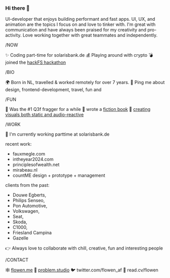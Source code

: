 ### Hi there 👋

UI-developer that enjoys building performant and fast apps. UI, UX, and animation are the topics I focus on and love to tinker with. I'm great with communication and have always been praised for my creativity and pro-activity. Love working together with great teammates and independently.

/NOW

✨ Coding part-time for solarisbank.de
💰 Playing around with crypto
💣 joined the [hackFS hackathon](https://ethglobal.tv/)

/BIO

🌍 Born in NL, travelled &amp; worked remotely for over 7 years. 
💬 Ping me about design, frontend-development, travel, fun and 

/FUN

🔫 Was the #1 Q3f fragger for a while
📕 wrote a [fiction book](https://shinbyeong.com)
💙 [creating visuals both static and audio-reactive](https://instagram.com/flowen_af)


/WORK

🏢 I'm currently working parttime at solarisbank.de

recent work:
- fauxmegle.com 
- intheyear2024.com
- principlesofwealth.net
- mirabeau.nl
- countME design + prototype + management

clients from the past:
- Douwe Egberts,
- Philips Senseo,
- Pon Automotive,
- Volkswagen,
- Seat,
- Skoda,
- C1000,
- Friesland Campina
- Gazelle

👉 Always love to collaborate with chill, creative, fun and interesting people


/CONTACT

🕸️ [flowen.me](https://flowen.me)
💙 [problem.studio](https://problem.studio)
🐦 twitter.com/flowen_af
📝 read.cv/flowen
